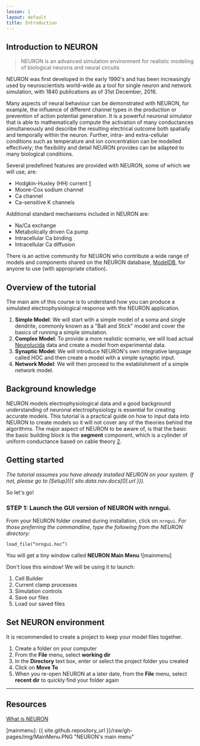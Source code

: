 ```yaml
---
lesson: 1
layout: default
title: Introduction
---
```


## Introduction to NEURON

> NEURON is an advanced simulation environment for realistic modeling of biological neurons and neural circuits

NEURON was first developed in the early 1990's and has been increasingly used by neuroscientists world-wide as a tool for single neuron and network simulation, with 1840 publications as of 31st December, 2016.  

Many aspects of neural behaviour can be demonstrated with NEURON, for example, the influence of different channel types in the production or prevention of action potential generation. It is a powerful neuronal simulator that is able to mathematically compute the activation of many conductances simultaneously and describe the resulting electrical outcome both spatially and temporally within the neuron. Further, intra- and extra-cellular conditions such as temperature and ion concentration can be modelled effectively; the flexibility and detail NEURON provides can be adapted to many biological conditions.

Several predefined features are provided with NEURON, some of which we will use, are:

+ Hodgkin-Huxley (HH) current [1]
+ Moore-Cox sodium channel
+ Ca channel
+ Ca-sensitive K channels

Additional standard mechanisms included in NEURON are:

+ Na/Ca exchange
+ Metabolically driven Ca pump
+ Intracellular Ca binding
+ Intracellular Ca diffusion

There is an active community for NEURON who contribute a wide range of models and components shared on the NEURON database, [ModelDB](https://senselab.med.yale.edu/modeldb/), for anyone to use (with appropriate citation).

## Overview of the tutorial

The main aim of this course is to understand how you can produce a simulated electrophysiological response with the NEURON application.  
1. **Simple Model**: We will start with a simple model of a soma and single dendrite, commonly known as a "Ball and Stick" model and cover the basics of running a simple simulation.
1. **Complex Model**: To provide a more realistic scenario, we will load actual [Neurolucida](http://www.mbfbioscience.com/neurolucida) data and create a model from experimental data.
1. **Synaptic Model**: We will introduce NEURON's own integrative language called HOC and then create a model with a simple synaptic input.
1. **Network Model**: We will then proceed to the establishment of a simple network model.

## Background knowledge

NEURON models electrophysiological data and a good background understanding of neuronal electrophysiology is essential for creating accurate models.  This tutorial is a practical guide on how to input data into NEURON to create models so it will not cover any of the theories behind the algorithms. The major aspect of NEURON to be aware of, is that the basic the basic building block is the **segment** component, which is a cylinder of uniform conductance based on cable theory [2].  

## Getting started

*The tutorial assumes you have already installed NEURON on your system. If not, please go to [Setup]({{ site.data.nav.docs[0].url }}).*

So let's go!

### STEP 1: Launch the GUI version of NEURON with nrngui.

From your NEURON folder created during installation, click on `nrngui`.
*For those preferring the commandline, type the following from the NEURON directory:*

```
load_file(“nrngui.hoc”)
```
You will get a tiny window called **NEURON Main Menu**
![mainmenu]

Don't lose this window!  We will be using it to launch:

1. Cell Builder
2. Current clamp processes
2. Simulation controls
3. Save our files
4. Load our saved files

## Set NEURON environment

It is recommended to create a project to keep your model files together.  

1. Create a folder on your computer
1. From the **File** menu, select **working dir**
1. In the **Directory** text box, enter or select the project folder you created
1. Click on **Move To**
1. When you re-open NEURON at a later date, from the **File** menu, select **recent dir** to quickly find your folder again

--------

## Resources
[What is NEURON](https://www.neuron.yale.edu/neuron/what_is_neuron)

[1]: http://www.neuron.yale.edu/hg/neuron/nrn/file/d887332b34c3/src/nrnoc/hh.mod

[2]: http://www.scholarpedia.org/article/Neuronal_cable_theory

[mainmenu]: {{ site.github.repository_url }}/raw/gh-pages/img/MainMenu.PNG "NEURON's main menu"
